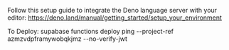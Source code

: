Follow this setup guide to integrate the Deno language server with your editor:
https://deno.land/manual/getting_started/setup_your_environment


To Deploy:
supabase functions deploy ping --project-ref azmzvdpframywobqkjmz --no-verify-jwt
